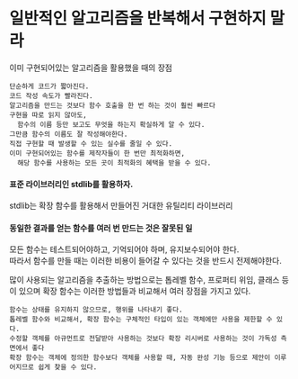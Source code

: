 # 일반적인 알고리즘을 반복해서 구현하지 말라

이미 구현되어있는 알고리즘을 활용했을 때의 장점

```
단순하게 코드가 짧아진다.
코드 작성 속도가 빨라진다.
알고리즘을 만드는 것보다 함수 호출을 한 번 하는 것이 훨씬 빠르다
구현을 따로 읽지 않아도, 
  함수의 이름 등만 보고도 무엇을 하는지 확실하게 알 수 있다.
그만큼 함수의 이름도 잘 작성해야한다.
직접 구현할 때 발생할 수 있는 실수를 줄일 수 있다.
이미 구현되어있는 함수를 제작자들이 한 번만 최적화하면, 
  해당 함수를 사용하는 모든 곳이 최적화의 혜택을 받을 수 있다.
```

#### 표준 라이브러리인 stdlib를 활용하자.

stdlib는 확장 함수를 활용해서 만들어진 거대한 유틸리티 라이브러리

#### 동일한 결과를 얻는 함수를 여러 번 만드는 것은 잘못된 일

모든 함수는 테스트되어야하고, 기억되어야 하며, 유지보수되어야 한다.\
따라서 함수를 만들 때는 이러한 비용이 들어갈 수 있다는 것을 반드시 전제해야한다.

많이 사용되는 알고리즘을 추출하는 방법으로는 톱레벨 함수, 프로퍼티 위임, 클래스 등이 있으며 확장 함수는 이러한 방법들과 비교해서 여러 장점을 가지고 있다.

```
함수는 상태를 유지하지 않으므로, 행위를 나타내기 좋다.
톱레벨 함수와 비교해서, 확장 함수는 구체적인 타입이 있는 객체에만 사용을 제한할 수 있다.
수정할 객체를 아규먼트로 전달받아 사용하는 것보다 확장 리시버로 사용하는 것이 가독성 측면에서 좋다
확장 함수는 객체에 정의한 함수보다 객체를 사용할 때, 자동 완성 기능 등으로 제안이 이루어지므로 쉽게 찾을 수 있다.
```
